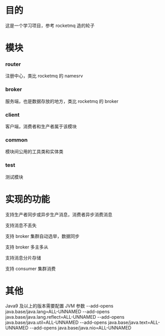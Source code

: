 # 目的

这是一个学习项目，参考 rocketmq 造的轮子



# 模块

### router

注册中心，类比 rocketmq 的 namesrv



### broker

服务端，也是数据存放的地方，类比 rocketmq 的 broker



### client

客户端，消费者和生产者属于该模块



### common

模块间公用的工具类和实体类



### test

测试模块



# 实现的功能



支持生产者同步或异步生产消息，消费者异步消费消息

支持消息不丢失

支持 broker 集群自动选举，数据同步

支持 broker 多主多从

支持消息分片存储

支持 consumer 集群消费



# 其他



Java9 及以上的版本需要配置 JVM 参数 --add-opens java.base/java.lang=ALL-UNNAMED --add-opens java.base/java.lang.reflect=ALL-UNNAMED --add-opens java.base/java.util=ALL-UNNAMED --add-opens java.base/java.text=ALL-UNNAMED --add-opens java.base/java.nio=ALL-UNNAMED



